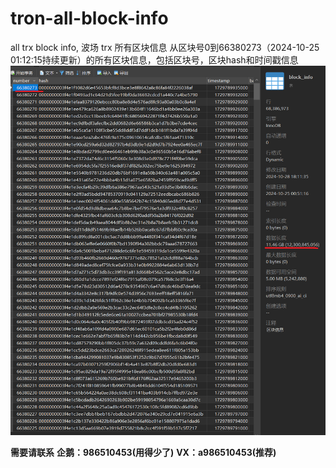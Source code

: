 # tron-all-block-info
all trx block info, 波场 trx 所有区块信息
从区块号0到66380273（2024-10-25 01:12:15持续更新）的所有区块信息，包括区块号，区块hash和时间戳信息
![](./Snipaste_2024-10-29_02-09-11.png)

**需要请联系**
**企鹅：986510453(用得少了)**
**VX：a986510453(推荐)**
